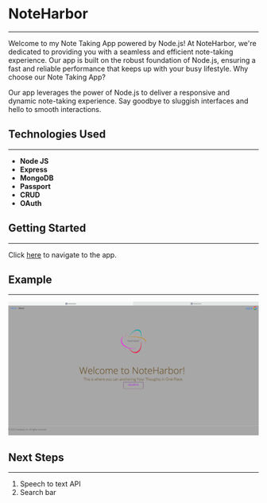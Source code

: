 # NoteHarbor
----------

Welcome to my Note Taking App powered by Node.js!
At NoteHarbor, we're dedicated to providing you with a seamless and efficient note-taking experience. Our
app is built on the robust foundation of Node.js, ensuring a fast and reliable performance that keeps up with
your busy lifestyle.
Why choose our Note Taking App? 

Our app leverages the power of Node.js to deliver a responsive and dynamic note-taking
experience. Say goodbye to sluggish interfaces and hello to smooth interactions.



## Technologies Used
--------
* **Node JS**
* **Express**
* **MongoDB**
* **Passport**
* **CRUD**
* **OAuth**


## Getting Started
---------

Click [here](https://project2alirezanava-52cadf61f18c.herokuapp.com/) to navigate to the app.

## Example
---------
![This is a photo of a Memory game as an example](public/img/example.png)

## Next Steps
---------
1. Speech to text API
2. Search bar
